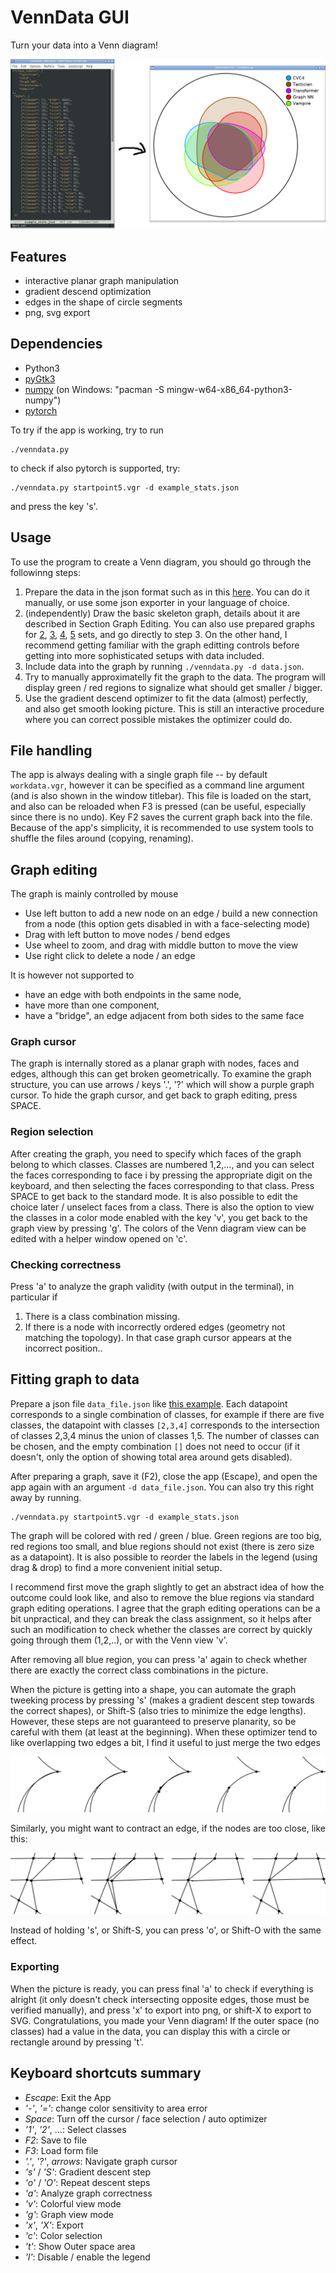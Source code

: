 # VennData GUI
Turn your data into a Venn diagram!

![VennData Showcase](images/showcase.png)

## Features
+ interactive planar graph manipulation
+ gradient descend optimization
+ edges in the shape of circle segments
+ png, svg export

## Dependencies
+ Python3
+ [pyGtk3](https://pygobject.readthedocs.io/en/latest/getting_started.html)
+ [numpy](https://pypi.org/project/numpy/) (on Windows: "pacman -S mingw-w64-x86_64-python3-numpy")
+ [pytorch](https://pytorch.org/)

To try if the app is working, try to run
```
./venndata.py
```
to check if also pytorch is supported, try:
```
./venndata.py startpoint5.vgr -d example_stats.json
```
and press the key 's'.

## Usage

To use the program to create a Venn diagram, you should go through the followinng steps:

1. Prepare the data in the json format such as in this [here](example_stats.json). You can do it manually, or use some json exporter in your language of choice.
2. (independently) Draw the basic skeleton graph, details about it are described in Section Graph Editing. You can also use prepared graphs for [2](startpoint2.vgr), [3](startpoint3.vgr), [4](startpoint4.vgr), [5](startpoint5.vgr) sets, and go directly to step 3. On the other hand, I recommend getting familiar with the graph editting controls before getting into more sophisticated setups with data included.
3. Include data into the graph by running `./venndata.py -d data.json`.
4. Try to manually approximatelly fit the graph to the data. The program will display green / red regions to signalize what should get smaller / bigger.
5. Use the gradient descend optimizer to fit the data (almost) perfectly, and also get smooth looking picture. This is still an interactive procedure where you can correct possible mistakes the optimizer could do.

## File handling

The app is always dealing with a single graph file -- by default `workdata.vgr`, however it can be specified as a command line argument (and is also shown in the window titlebar). This file is loaded on the start, and also can be reloaded when F3 is pressed (can be useful, especially since there is no undo). Key F2 saves the current graph back into the file. Because of the app's simplicity, it is recommended to use system tools to shuffle the files around (copying, renaming).

## Graph editing

The graph is mainly controlled by mouse
+ Use left button to add a new node on an edge / build a new connection from a node (this option gets disabled in with a face-selecting mode)
+ Drag with left button to move nodes / bend edges
+ Use wheel to zoom, and drag with middle button to move the view
+ Use right click to delete a node / an edge

It is however not supported to
+ have an edge with both endpoints in the same node,
+ have more than one component,
+ have a "bridge", an edge adjacent from both sides to the same face

### Graph cursor

The graph is internally stored as a planar graph with nodes, faces and edges, although this can get broken geometrically. To examine the graph structure, you can use arrows / keys '.', '?' which will show a purple graph cursor. To hide the graph cursor, and get back to graph editing, press SPACE.

### Region selection

After creating the graph, you need to specify which faces of the graph belong to which classes. Classes are numbered 1,2,..., and you can select the faces corresponding to face i by pressing the appropriate digit on the keyboard, and then selecting the faces corresponding to that class. Press SPACE to get back to the standard mode. It is also possible to edit the choice later / unselect faces from a class.
There is also the option to view the classes in a color mode enabled with the key 'v', you get back to the graph view by pressing 'g'. The colors of the Venn diagram view can be edited with a helper window opened on 'c'.

### Checking correctness

Press 'a' to analyze the graph validity (with output in the terminal), in particular if
1. There is a class combination missing.
2. If there is a node with incorrectly ordered edges (geometry not matching the topology). In that case graph cursor appears at the incorrect position..

## Fitting graph to data

Prepare a json file `data_file.json` like [this example](example_stats.json). Each datapoint corresponds to a single combination of classes, for example if there are five classes, the datapoint with classes `[2,3,4]` corresponds to the intersection of classes 2,3,4 minus the union of classes 1,5. The number of classes can be chosen, and the empty combination `[]` does not need to occur (if it doesn't, only the option of showing total area around gets disabled).

After preparing a graph, save it (F2), close the app (Escape), and open the app again with an argument `-d data_file.json`. You can also try this right away by running.
```
./venndata.py startpoint5.vgr -d example_stats.json
```
The graph will be colored with red / green / blue. Green regions are too big, red regions too small, and blue regions should not exist (there is zero size as a datapoint). It is also possible to reorder the labels in the legend (using drag & drop) to find a more convenient initial setup.

I recommend first move the graph slightly to get an abstract idea of how the outcome could look like, and also to remove the blue regions via standard graph editing operations. I agree that the graph editing operations can be a bit unpractical, and they can break the class assignment, so it helps after such an modification to check whether the classes are correct by quickly going through them (1,2,..), or with the Venn view 'v'.

After removing all blue region, you can press 'a' again to check whether there are exactly the correct class combinations in the picture.

When the picture is getting into a shape, you can automate the graph tweeking process by pressing 's' (makes a gradient descent step towards the correct shapes), or Shift-S (also tries to minimize the edge lengths). However, these steps are not guaranteed to preserve planarity, so be careful with them (at least at the beginning). When these optimizer tend to like overlapping two edges a bit, I find it useful to just merge the two edges 

![Gluing an overlapping edge](images/glue-edge.png)

Similarly, you might want to contract an edge, if the nodes are too close, like this:

![Contracting a short edge](images/contract-edge.png)

Instead of holding 's', or Shift-S, you can press 'o', or Shift-O with the same effect.

### Exporting

When the picture is ready, you can press final 'a' to check if everything is alright (it only doesn't check intersecting opposite edges, those must be verified manually), and press 'x' to export into png, or shift-X to export to SVG. Congratulations, you made your Venn diagram!
If the outer space (no classes) had a value in the data, you can display this with a circle or rectangle around by pressing 't'.

## Keyboard shortcuts summary

+ *Escape*: Exit the App
+ *'-'*, *'='*: change color sensitivity to area error
+ *Space*: Turn off the cursor / face selection / auto optimizer
+ *'1'*, *'2'*, ...: Select classes
+ *F2*: Save to file
+ *F3*: Load form file
+ *'.'*, *'?'*, *arrows*: Navigate graph cursor
+ *'s'* / *'S'*: Gradient descent step
+ *'o'* / *'O'*: Repeat descent steps
+ *'a'*: Analyze graph correctness
+ *'v'*: Colorful view mode
+ *'g'*: Graph view mode
+ *'x'*, *'X'*: Export
+ *'c'*: Color selection
+ *'t'*: Show Outer space area
+ *'l'*: Disable / enable the legend
